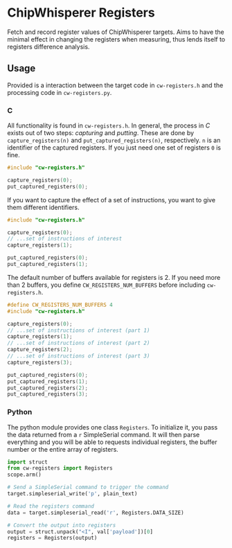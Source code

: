 # ChipWhisperer Registers

Fetch and record register values of ChipWhisperer targets. Aims to have the
minimal effect in changing the registers when measuring, thus lends itself to
registers difference analysis.

## Usage

Provided is a interaction between the target code in `cw-registers.h` and the
processing code in `cw-registers.py`.

### C

All functionality is found in `cw-registers.h`. In general, the process in *C*
exists out of two steps: *capturing* and *putting*. These are done by
`capture_registers(n)` and `put_captured_registers(n)`, respectively. `n` is an
identifier of the captured registers. If you just need one set of registers `0`
is fine.

```c
#include "cw-registers.h"

capture_registers(0);
put_captured_registers(0);
```

If you want to capture the effect of a set of instructions, you want to give
them different identifiers.

```c
#include "cw-registers.h"

capture_registers(0);
// ...set of instructions of interest
capture_registers(1);

put_captured_registers(0);
put_captured_registers(1);
```

The default number of buffers available for registers is 2. If you need more
than 2 buffers, you define `CW_REGISTERS_NUM_BUFFERS` before including
`cw-registers.h`.

```c
#define CW_REGISTERS_NUM_BUFFERS 4
#include "cw-registers.h"

capture_registers(0);
// ...set of instructions of interest (part 1)
capture_registers(1);
// ...set of instructions of interest (part 2)
capture_registers(2);
// ...set of instructions of interest (part 3)
capture_registers(3);

put_captured_registers(0);
put_captured_registers(1);
put_captured_registers(2);
put_captured_registers(3);
```

### Python

The python module provides one class `Registers`. To initialize it, you pass
the data returned from a `r` SimpleSerial command. It will then parse
everything and you will be able to requests individual registers, the buffer
number or the entire array of registers.

```python
import struct
from cw-registers import Registers
scope.arm()

# Send a SimpleSerial command to trigger the command
target.simpleserial_write('p', plain_text)

# Read the registers command
data = target.simpleserial_read('r', Registers.DATA_SIZE)

# Convert the output into registers
output = struct.unpack("<I", val['payload'])[0]
registers = Registers(output)
```
